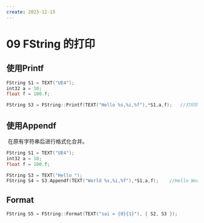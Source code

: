 ```yaml
---
create: 2023-12-15
---
```

# 09 FString 的打印

## 使用Printf

```C++
FString S1 = TEXT("UE4");
int32 a = 10;
float f = 100.f;

FString S3 = FString::Printf(TEXT("Hello %s,%i,%f"),*S1,a,f);	//打印同时赋值
```

## 使用Appendf

​	在原有字符串后进行格式化合并。

```C++
FString S1 = TEXT("UE4");
int32 a = 10;
float f = 100.f;

FString S3 = TEXT("Hello ");
FString S4 = S3.Appendf(TEXT("World %s,%i,%f"),*S1,a,f);	//Hello World UE4,10,100.0
```

## Format

```C++
FString S5 = FString::Format(TEXT("sai = {0}{1}"), { S2, S3 });
```

